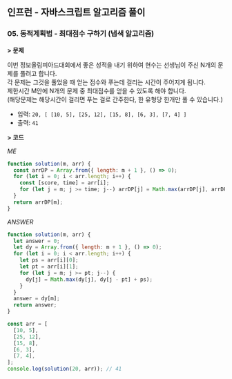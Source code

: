 ## 인프런 - 자바스크립트 알고리즘 풀이

### **05.** 동적계획법 - 최대점수 구하기 (냅색 알고리즘)

**> 문제**

이번 정보올림피아드대회에서 좋은 성적을 내기 위하여 현수는 선생님이 주신 N개의 문제를 풀려고 합니다.  
각 문제는 그것을 풀었을 때 얻는 점수와 푸는데 걸리는 시간이 주어지게 됩니다.  
제한시간 M안에 N개의 문제 중 최대점수를 얻을 수 있도록 해야 합니다.  
(해당문제는 해당시간이 걸리면 푸는 걸로 간주한다, 한 유형당 한개만 풀 수 있습니다.)

- 입력: `20, [ [10, 5], [25, 12], [15, 8], [6, 3], [7, 4] ]`
- 출력: `41`

**> 코드**

_ME_

```js
function solution(m, arr) {
  const arrDP = Array.from({ length: m + 1 }, () => 0);
  for (let i = 0; i < arr.length; i++) {
    const [score, time] = arr[i];
    for (let j = m; j >= time; j--) arrDP[j] = Math.max(arrDP[j], arrDP[j - time] + score);
  }
  return arrDP[m];
}
```

_ANSWER_

```js
function solution(m, arr) {
  let answer = 0;
  let dy = Array.from({ length: m + 1 }, () => 0);
  for (let i = 0; i < arr.length; i++) {
    let ps = arr[i][0];
    let pt = arr[i][1];
    for (let j = m; j >= pt; j--) {
      dy[j] = Math.max(dy[j], dy[j - pt] + ps);
    }
  }
  answer = dy[m];
  return answer;
}

const arr = [
  [10, 5],
  [25, 12],
  [15, 8],
  [6, 3],
  [7, 4],
];
console.log(solution(20, arr)); // 41
```
